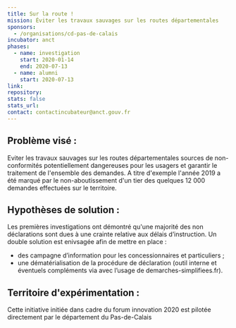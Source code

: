 ```yaml
---
title: Sur la route !
mission: Éviter les travaux sauvages sur les routes départementales
sponsors:
  - /organisations/cd-pas-de-calais
incubator: anct
phases:
  - name: investigation
    start: 2020-01-14
    end: 2020-07-13
  - name: alumni
    start: 2020-07-13
link:
repository: 
stats: false 
stats_url: 
contact: contactincubateur@anct.gouv.fr
---
```


## Problème visé :
Eviter les travaux sauvages sur les routes départementales sources de non-conformités potentiellement dangereuses pour les usagers et garantir le traitement de l'ensemble des demandes.
A titre d'exemple l'année 2019 a été marqué par le non-aboutissement d'un tier des quelques 12 000 demandes effectuées sur le territoire.

## Hypothèses de solution : 
Les premières investigations ont démontré qu'une majorité des non déclarations sont dues à une crainte relative aux délais d’instruction.
Un double solution est enivsagée afin de mettre en place : 
- des campagne d’information pour les concessionnaires et particuliers ;
- une dématérialisation de la procédure de déclaration (outil interne et éventuels compléments via avec l’usage de demarches-simplifiees.fr).

## Territoire d'expérimentation : 
Cette initiative initiée dans cadre du forum innovation 2020 est pilotée directement par le département du Pas-de-Calais
